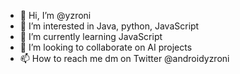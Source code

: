 - 👋 Hi, I’m @yzroni
- 👀 I’m interested in Java, python, JavaScript
- 🌱 I’m currently learning JavaScript
- 💞️ I’m looking to collaborate on AI projects
- 📫 How to reach me dm on Twitter @androidyzroni

<!---
yzroni/yzroni is a ✨ special ✨ repository because its `README.md` (this file) appears on your GitHub profile.
You can click the Preview link to take a look at your changes.
--->
